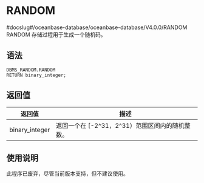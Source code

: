 RANDOM 
===========================
#docslug#/oceanbase-database/oceanbase-database/V4.0.0/RANDOM
RANDOM 存储过程用于生成一个随机码。

语法 
-----------

```unknow
DBMS_RANDOM.RANDOM
RETURN binary_integer;
```



返回值 
------------



|    **返回值**     |              **描述**              |
|----------------|----------------------------------|
| binary_integer | 返回一个在 \[-2\^31，2\^31）范围区间内的随机整数。 |



使用说明 
-------------

此程序已废弃，尽管当前版本支持，但不建议使用。
